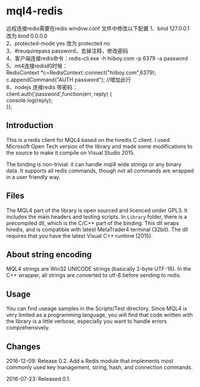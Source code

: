 # mql4-redis

远程连接redis需要在redis.window.conf 文件中修改以下配置
1、bind 127.0.0.1 改为 bind 0.0.0.0  
2、protected-mode yes 改为 protected no  
3、#reuquirepass password，去掉注释，修改密码  
4、客户端连接redis命令：redis-cli.exe -h hiiboy.com -p 6379 -a password   
5、mt4连接redis的时候：  
   RedisContext *c=RedisContext::connect("hiiboy.com",6379);     
   c.appendCommand("AUTH password");  //增加此行    
6、nodejs 连接redis 带密码：       	
client.auth('password',function(err, reply) {   
	 console.log(reply);   
	});     


## Introduction

This is a redis client for MQL4 based on the hiredis C client. I used
Microsoft Open Tech version of the library and made some modifications
to the source to make it compile on Visual Studio 2015.

The binding is non-trivial: it can handle mql4 wide strings or any
binary data. It supports all redis commands, though not all commands
are wrapped in a user friendly way.

## Files 

The MQL4 part of the library is open sourced and licenced under
GPL3. It includes the main headers and testing scripts.  In `Library`
folder, there is a precompiled dll, which is the C/C++ part of the
binding. This dll wraps hiredis, and is compatible with latest
MetaTrader4 terminal (32bit). The dll requires that you have the
latest Visual C++ runtime (2015).

## About string encoding

MQL4 strings are Win32 UNICODE strings (basically 2-byte UTF-16). In
the C++ wrapper, all strings are converted to utf-8 before sending to
redis.

## Usage

You can find useage samples in the Scripts/Test directory. Since MQL4
is very limited as a programming language, you will find that code
written with the library is a little verbose, especially you want to
handle errors comprehensively.

## Changes

2016-12-09: Release 0.2. Add a Redis module that implements most commonly used
key management, string, hash, and connection commands.

2016-07-23: Released 0.1.
